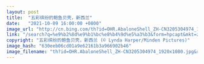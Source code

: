 ```yaml
---
layout: post
title:  "五彩缤纷的鲍鱼贝壳，新西兰"
date:   "2021-10-09 16:00:00 +0800"
image_url: "http://cn.bing.com/th?id=OHR.AbaloneShell_ZH-CN3205304974_1920x1080.jpg&rf=LaDigue_1920x1080.jpg&pid=hp"
link: "/search?q=%e9%b2%8d%e9%b1%bc%e8%b4%9d%e5%a3%b3&form=hpcapt&mkt=zh-cn"
copyright: "五彩缤纷的鲍鱼贝壳，新西兰 (© Lynda Harper/Minden Pictures)"
image_hash: "630eeb06cd01a9e62161b3a966902b46"
image_filename: "th?id=OHR.AbaloneShell_ZH-CN3205304974_1920x1080.jpg&rf=LaDigue_1920x1080.jpg&pid=hp"
---
```

